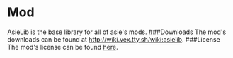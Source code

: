# Mod

AsieLib is the base library for all of asie's mods.
###Downloads
The mod's downloads can be found at http://wiki.vex.tty.sh/wiki:asielib.
###License
The mod's license can be found [here](https://github.com/asiekierka/AsieLib/blob/1.7/src/main/resources/LICENSE).
